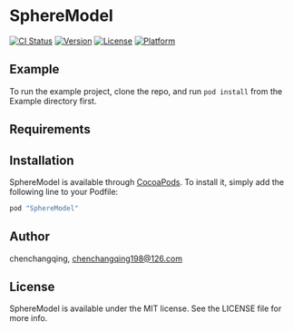 # SphereModel

[![CI Status](http://img.shields.io/travis/chenchangqing/SphereModel.svg?style=flat)](https://travis-ci.org/chenchangqing/SphereModel)
[![Version](https://img.shields.io/cocoapods/v/SphereModel.svg?style=flat)](http://cocoapods.org/pods/SphereModel)
[![License](https://img.shields.io/cocoapods/l/SphereModel.svg?style=flat)](http://cocoapods.org/pods/SphereModel)
[![Platform](https://img.shields.io/cocoapods/p/SphereModel.svg?style=flat)](http://cocoapods.org/pods/SphereModel)

## Example

To run the example project, clone the repo, and run `pod install` from the Example directory first.

## Requirements

## Installation

SphereModel is available through [CocoaPods](http://cocoapods.org). To install
it, simply add the following line to your Podfile:

```ruby
pod "SphereModel"
```

## Author

chenchangqing, chenchangqing198@126.com

## License

SphereModel is available under the MIT license. See the LICENSE file for more info.
